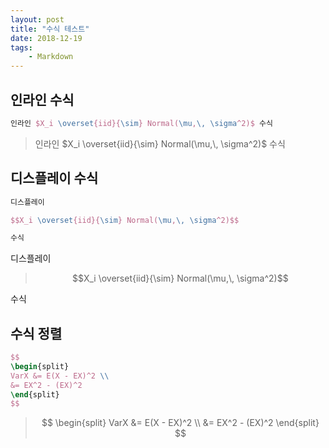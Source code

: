```yaml
---
layout: post
title: "수식 테스트"
date: 2018-12-19
tags:
    - Markdown
---
```


## 인라인 수식

```latex
인라인 $X_i \overset{iid}{\sim} Normal(\mu,\, \sigma^2)$ 수식
```

> 인라인 $X_i \overset{iid}{\sim} Normal(\mu,\, \sigma^2)$ 수식


## 디스플레이 수식

```latex
디스플레이

$$X_i \overset{iid}{\sim} Normal(\mu,\, \sigma^2)$$

수식
```

디스플레이

> $$X_i \overset{iid}{\sim} Normal(\mu,\, \sigma^2)$$

수식

## 수식 정렬

```latex
$$
\begin{split}
VarX &= E(X - EX)^2 \\
&= EX^2 - (EX)^2
\end{split}
$$
```

> $$
> \begin{split}
> VarX &= E(X - EX)^2 \\
> &= EX^2 - (EX)^2
> \end{split}
> $$
